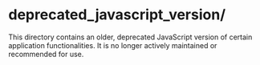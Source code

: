 # deprecated_javascript_version/

This directory contains an older, deprecated JavaScript version of certain application functionalities. It is no longer actively maintained or recommended for use.

